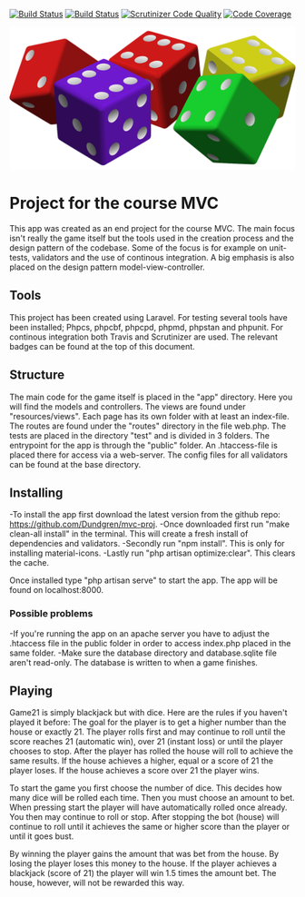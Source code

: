[![Build Status](https://travis-ci.com/Dundgren/mvc-proj.svg?branch=main)](https://travis-ci.com/Dundgren/mvc-proj) [![Build Status](https://scrutinizer-ci.com/g/Dundgren/mvc-proj/badges/build.png?b=main)](https://scrutinizer-ci.com/g/Dundgren/mvc-proj/build-status/main) [![Scrutinizer Code Quality](https://scrutinizer-ci.com/g/Dundgren/mvc-proj/badges/quality-score.png?b=main)](https://scrutinizer-ci.com/g/Dundgren/mvc-proj/?branch=main) [![Code Coverage](https://scrutinizer-ci.com/g/Dundgren/mvc-proj/badges/coverage.png?b=main)](https://scrutinizer-ci.com/g/Dundgren/mvc-proj/?branch=main)

![Dice](public/dice.png)

# Project for the course MVC
This app was created as an end project for the course MVC. The main focus isn't really the game itself but the tools used in the creation process and the design pattern of the codebase. Some of the focus is for example on unit-tests, validators and the use of continous integration. A big emphasis is also placed on the design pattern model-view-controller.

## Tools
This project has been created using Laravel. For testing several tools have been installed; Phpcs, phpcbf, phpcpd, phpmd, phpstan and phpunit. For continous integration both Travis and Scrutinizer are used. The relevant badges can be found at the top of this document.

## Structure
The main code for the game itself is placed in the "app" directory. Here you will find the models and controllers. The views are found under "resources/views". Each page has its own folder with at least an index-file. The routes are found under the "routes" directory in the file web.php. The tests are placed in the directory "test" and is divided in 3 folders. The entrypoint for the app is through the "public" folder. An .htaccess-file is placed there for access via a web-server. The config files for all validators can be found at the base directory.

## Installing
-To install the app first download the latest version from the github repo: https://github.com/Dundgren/mvc-proj.
-Once downloaded first run "make clean-all install" in the terminal. This will create a fresh install of dependencies and validators.
-Secondly run "npm install". This is only for installing material-icons.
-Lastly run "php artisan optimize:clear". This clears the cache.

Once installed type "php artisan serve" to start the app. The app will be found on localhost:8000.

### Possible problems
-If you're running the app on an apache server you have to adjust the .htaccess file in the public folder in order to access index.php placed in the same folder.
-Make sure the database directory and database.sqlite file aren't read-only. The database is written to when a game finishes.

## Playing
Game21 is simply blackjack but with dice. Here are the rules if you haven't played it before: The goal for the player is to get a higher number than the house or exactly 21. The player rolls first and may continue to roll until the score reaches 21 (automatic win), over 21 (instant loss) or until the player chooses to stop. After the player has rolled the house will roll to achieve the same results. If the house achieves a higher, equal or a score of 21 the player loses. If the house achieves a score over 21 the player wins.

To start the game you first choose the number of dice. This decides how many dice will be rolled each time. Then you must choose an amount to bet. When pressing start the player will have automatically rolled once already. You then may continue to roll or stop. After stopping the bot (house) will continue to roll until it achieves the same or higher score than the player or until it goes bust.

By winning the player gains the amount that was bet from the house. By losing the player loses this money to the house. If the player achieves a blackjack (score of 21) the player will win 1.5 times the amount bet. The house, however, will not be rewarded this way.

